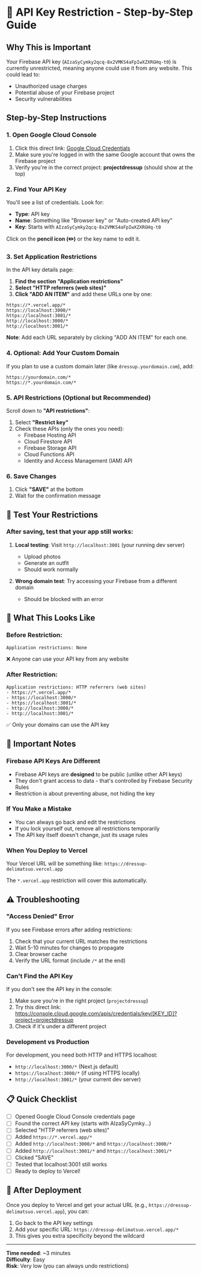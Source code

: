 # 🔐 API Key Restriction - Step-by-Step Guide

## Why This is Important
Your Firebase API key (`AIzaSyCymky2qcq-8x2VMKS4aFpIwXZXRGHq-t0`) is currently unrestricted, meaning anyone could use it from any website. This could lead to:
- Unauthorized usage charges
- Potential abuse of your Firebase project
- Security vulnerabilities

## Step-by-Step Instructions

### 1. Open Google Cloud Console
1. Click this direct link: [Google Cloud Credentials](https://console.cloud.google.com/apis/credentials?project=projectdressup)
2. Make sure you're logged in with the same Google account that owns the Firebase project
3. Verify you're in the correct project: **projectdressup** (should show at the top)

### 2. Find Your API Key
You'll see a list of credentials. Look for:
- **Type**: API key
- **Name**: Something like "Browser key" or "Auto-created API key"
- **Key**: Starts with `AIzaSyCymky2qcq-8x2VMKS4aFpIwXZXRGHq-t0`

Click on the **pencil icon (✏️)** or the key name to edit it.

### 3. Set Application Restrictions
In the API key details page:

1. **Find the section "Application restrictions"**
2. **Select "HTTP referrers (web sites)"**
3. **Click "ADD AN ITEM"** and add these URLs one by one:

```
https://*.vercel.app/*
https://localhost:3000/*
https://localhost:3001/*
http://localhost:3000/*
http://localhost:3001/*
```

**Note**: Add each URL separately by clicking "ADD AN ITEM" for each one.

### 4. Optional: Add Your Custom Domain
If you plan to use a custom domain later (like `dressup.yourdomain.com`), add:
```
https://yourdomain.com/*
https://*.yourdomain.com/*
```

### 5. API Restrictions (Optional but Recommended)
Scroll down to **"API restrictions"**:
1. Select **"Restrict key"**
2. Check these APIs (only the ones you need):
   - Firebase Hosting API
   - Cloud Firestore API
   - Firebase Storage API
   - Cloud Functions API
   - Identity and Access Management (IAM) API

### 6. Save Changes
1. Click **"SAVE"** at the bottom
2. Wait for the confirmation message

## 🧪 Test Your Restrictions

### After saving, test that your app still works:

1. **Local testing**: Visit `http://localhost:3001` (your running dev server)
   - Upload photos
   - Generate an outfit
   - Should work normally

2. **Wrong domain test**: Try accessing your Firebase from a different domain
   - Should be blocked with an error

## 📱 What This Looks Like

### Before Restriction:
```
Application restrictions: None
```
❌ Anyone can use your API key from any website

### After Restriction:
```
Application restrictions: HTTP referrers (web sites)
- https://*.vercel.app/*
- https://localhost:3000/*
- https://localhost:3001/*
- http://localhost:3000/*
- http://localhost:3001/*
```
✅ Only your domains can use the API key

## 🚨 Important Notes

### Firebase API Keys Are Different
- Firebase API keys are **designed** to be public (unlike other API keys)
- They don't grant access to data - that's controlled by Firebase Security Rules
- Restriction is about preventing abuse, not hiding the key

### If You Make a Mistake
- You can always go back and edit the restrictions
- If you lock yourself out, remove all restrictions temporarily
- The API key itself doesn't change, just its usage rules

### When You Deploy to Vercel
Your Vercel URL will be something like: `https://dressup-delimatsuo.vercel.app`

The `*.vercel.app` restriction will cover this automatically.

## ⚠️ Troubleshooting

### "Access Denied" Error
If you see Firebase errors after adding restrictions:
1. Check that your current URL matches the restrictions
2. Wait 5-10 minutes for changes to propagate
3. Clear browser cache
4. Verify the URL format (include `/*` at the end)

### Can't Find the API Key
If you don't see the API key in the console:
1. Make sure you're in the right project (`projectdressup`)
2. Try this direct link: https://console.cloud.google.com/apis/credentials/key/[KEY_ID]?project=projectdressup
3. Check if it's under a different project

### Development vs Production
For development, you need both HTTP and HTTPS localhost:
- `http://localhost:3000/*` (Next.js default)
- `https://localhost:3000/*` (if using HTTPS locally)
- `http://localhost:3001/*` (your current dev server)

## 📋 Quick Checklist

- [ ] Opened Google Cloud Console credentials page
- [ ] Found the correct API key (starts with AIzaSyCymky...)
- [ ] Selected "HTTP referrers (web sites)"
- [ ] Added `https://*.vercel.app/*`
- [ ] Added `http://localhost:3000/*` and `https://localhost:3000/*`
- [ ] Added `http://localhost:3001/*` and `https://localhost:3001/*`
- [ ] Clicked "SAVE"
- [ ] Tested that localhost:3001 still works
- [ ] Ready to deploy to Vercel!

## 🎯 After Deployment

Once you deploy to Vercel and get your actual URL (e.g., `https://dressup-delimatsuo.vercel.app`), you can:
1. Go back to the API key settings
2. Add your specific URL: `https://dressup-delimatsuo.vercel.app/*`
3. This gives you extra specificity beyond the wildcard

---

**Time needed**: ~3 minutes  
**Difficulty**: Easy  
**Risk**: Very low (you can always undo restrictions)